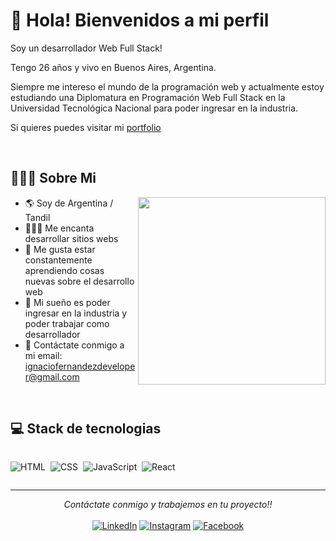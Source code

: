 # 🖖 Hola! Bienvenidos a mi perfil 

Soy un desarrollador Web Full Stack!

Tengo 26 años y vivo en Buenos Aires, Argentina. 

Siempre me intereso el mundo de la programación web y actualmente estoy estudiando una Diplomatura en Programación Web Full Stack en la Universidad Tecnológica Nacional para poder ingresar en la industria.

Si quieres puedes visitar mi [portfolio](https://nachof948.github.io/portfolio-Js-React/)

<br>

## 👨🏻‍💻 Sobre Mi

<img src="https://website-crimea.ru/wp-content/uploads/github/message.gif" width="300px" align="right">

- 🌎 Soy de Argentina / Tandil
- 👨🏻‍💻 Me encanta desarrollar sitios webs
- 🧠 Me gusta estar constantemente aprendiendo cosas nuevas sobre el desarrollo web
- 💭 Mi sueño es poder ingresar en la industria y poder trabajar como desarrollador
- 📧 Contáctate conmigo a mi email: ignaciofernandezdeveloper@gmail.com

<br>

## 💻 Stack de tecnologias
<div style="display: inline-block">

![HTML](https://img.shields.io/badge/-HTML-05122A?style=flat&logo=HTML5)&nbsp;
![CSS](https://img.shields.io/badge/-CSS-05122A?style=flat&logo=CSS3&logoColor=1572B6)&nbsp;
![JavaScript](https://img.shields.io/badge/-JavaScript-05122A?style=flat&logo=javascript)&nbsp;
![React](https://img.shields.io/badge/-React-05122A?style=flat&logo=react)&nbsp;

</div>

<br>

---

<p align="center" > 
  <i>Contáctate conmigo y trabajemos en tu proyecto!!</i><br><br>
<a href="https://www.linkedin.com/in/ignacio-fernandez-45666b1a7/" target="_blank"><img src="https://img.shields.io/badge/LinkedIn-%230077B5.svg?&style=flat-square&logo=linkedin&logoColor=white" alt="LinkedIn"></a>
<a href="https://www.instagram.com/nachofernandezmusica/" target="_blank"><img src="https://img.shields.io/badge/Instagram-%23E4405F.svg?&style=flat-square&logo=instagram&logoColor=white" alt="Instagram"></a>
<a href="https://www.facebook.com/nacho.fernandez.737/" target="_blank"><img src="https://img.shields.io/badge/Facebook-%231877F2.svg?&style=flat-square&logo=facebook&logoColor=white" alt="Facebook"></a>
</p>

